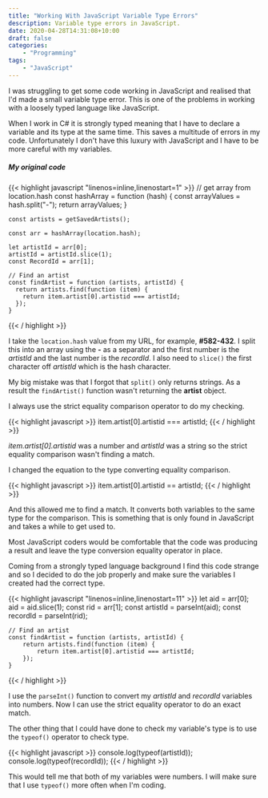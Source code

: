 ```yaml
---
title: "Working With JavaScript Variable Type Errors"
description: Variable type errors in JavaScript.
date: 2020-04-28T14:31:08+10:00
draft: false
categories:
    - "Programming"
tags:
    - "JavaScript"
---
```


I was struggling to get some code working in JavaScript and realised that I'd made a small variable type error. This is one of the problems in working with a loosely typed language like JavaScript.

When I work in C# it is strongly typed meaning that I have to declare a variable and its type at the same time. This saves a multitude of errors in my code. Unfortunately I don't have this luxury with JavaScript and I have to be more careful with my variables.

##### My original code

{{< highlight javascript "linenos=inline,linenostart=1" >}}
    // get array from location.hash
    const hashArray  = function (hash) {
      const arrayValues = hash.split("-");
      return arrayValues;
    }

    const artists = getSavedArtists();

    const arr = hashArray(location.hash);

    let artistId = arr[0];
    artistId = artistId.slice(1);
    const RecordId = arr[1];

    // Find an artist
    const findArtist = function (artists, artistId) {
      return artists.find(function (item) {
        return item.artist[0].artistid === artistId;
      });
    }
{{< / highlight >}}

I take the ``location.hash`` value from my URL, for example, **#582-432**. I split this into an array using the **-** as a separator and the first number is the *artistId* and the last number is the *recordId*. I also need to ``slice()`` the first character off *artistId* which is the hash character.

My big mistake was that I forgot that ``split()`` only returns strings. As a result the ``findArtist()`` function wasn't returning the **artist** object.

I always use the strict equality comparison operator to do my checking.

{{< highlight javascript >}}
    item.artist[0].artistid === artistId;
{{< / highlight >}}

*item.artist[0].artistid* was a number and *artistId* was a string so the strict equality comparison wasn't finding a match.

I changed the equation to the type converting equality comparison.

{{< highlight javascript >}}
    item.artist[0].artistid == artistId;
{{< / highlight >}}

And this allowed me to find a match. It converts both variables to the same type for the comparison. This is something that is only found in JavaScript and takes a while to get used to.

Most JavaScript coders would be comfortable that the code was producing a result and leave the type conversion equality operator in place.

Coming from a strongly typed language background I find this code strange and so I decided to do the job properly and make sure the variables I created had the correct type.

{{< highlight javascript "linenos=inline,linenostart=11" >}}
    let aid = arr[0];
    aid = aid.slice(1);
    const rid = arr[1];
    const artistId = parseInt(aid);
    const recordId = parseInt(rid);

    // Find an artist
    const findArtist = function (artists, artistId) {
        return artists.find(function (item) {
            return item.artist[0].artistid === artistId;
        });
    }
{{< / highlight >}}

I use the ``parseInt()`` function to convert my *artistId* and *recordId* variables into numbers. Now I can use the strict equality operator to do an exact match.

The other thing that I could have done to check my variable's type is to use the ``typeof()`` operator to check type.

{{< highlight javascript >}}
    console.log(typeof(artistId));
    console.log(typeof(recordId));
{{< / highlight >}}

This would tell me that both of my variables were numbers. I will make sure that I use ``typeof()`` more often when I'm coding.
